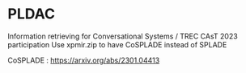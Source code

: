 # PLDAC
Information retrieving for Conversational Systems / TREC CAsT 2023 participation
Use xpmir.zip to have CoSPLADE instead of SPLADE

CoSPLADE : https://arxiv.org/abs/2301.04413
